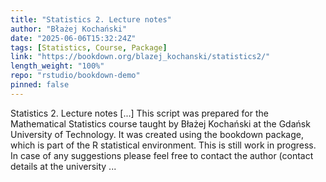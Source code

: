 ```yaml
---
title: "Statistics 2. Lecture notes"
author: "Błażej Kochański"
date: "2025-06-06T15:32:24Z"
tags: [Statistics, Course, Package]
link: "https://bookdown.org/blazej_kochanski/statistics2/"
length_weight: "100%"
repo: "rstudio/bookdown-demo"
pinned: false
---
```


Statistics 2. Lecture notes [...] This script was prepared for the Mathematical Statistics course taught by Błażej Kochański at the Gdańsk University of Technology. It was created using the bookdown package, which is part of the R statistical environment. This is still work in progress. In case of any suggestions please feel free to contact the author (contact details at the university ...
